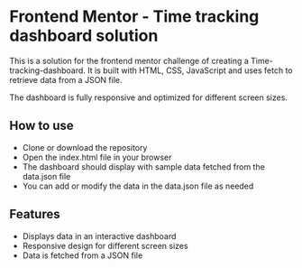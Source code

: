 # Frontend Mentor - Time tracking dashboard solution

This is a solution for the frontend mentor challenge of creating a Time-tracking-dashboard. It is built with HTML, CSS, JavaScript and uses fetch to retrieve data from a JSON file.

The dashboard is fully responsive and optimized for different screen sizes.

## How to use
* Clone or download the repository
* Open the index.html file in your browser
* The dashboard should display with sample data fetched from the data.json file
* You can add or modify the data in the data.json file as needed
## Features
* Displays data in an interactive dashboard
* Responsive design for different screen sizes
* Data is fetched from a JSON file
